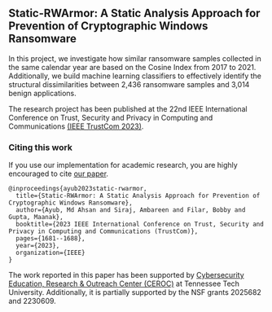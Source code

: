 ## Static-RWArmor: A Static Analysis Approach for Prevention of Cryptographic Windows Ransomware

In this project, we investigate how similar ransomware samples collected in the same calendar year are based on the Cosine Index from 2017 to 2021. Additionally, we build machine learning classifiers to effectively identify the structural dissimilarities between 2,436 ransomware samples and 3,014 benign applications.

The research project has been published at the 22nd IEEE International Conference on Trust, Security and Privacy in Computing and Communications [(IEEE TrustCom 2023)]((https://hpcn.exeter.ac.uk/trustcom2023/)).


### Citing this work
If you use our implementation for academic research, you are highly encouraged to cite [our paper](https://ahsanayub.github.io/files/Static-RWArmor.pdf).

```
@inproceedings{ayub2023static-rwarmor,
  title={Static-RWArmor: A Static Analysis Approach for Prevention of Cryptographic Windows Ransomware},
  author={Ayub, Md Ahsan and Siraj, Ambareen and Filar, Bobby and Gupta, Maanak},
  booktitle={2023 IEEE International Conference on Trust, Security and Privacy in Computing and Communications (TrustCom)},
  pages={1681--1688},
  year={2023},
  organization={IEEE}
}
```

The work reported in this paper has been supported by [Cybersecurity Education, Research & Outreach Center (CEROC)](https://www.tntech.edu/ceroc/) at Tennessee Tech University. Additionally, it is partially supported by the NSF grants 2025682 and 2230609.
